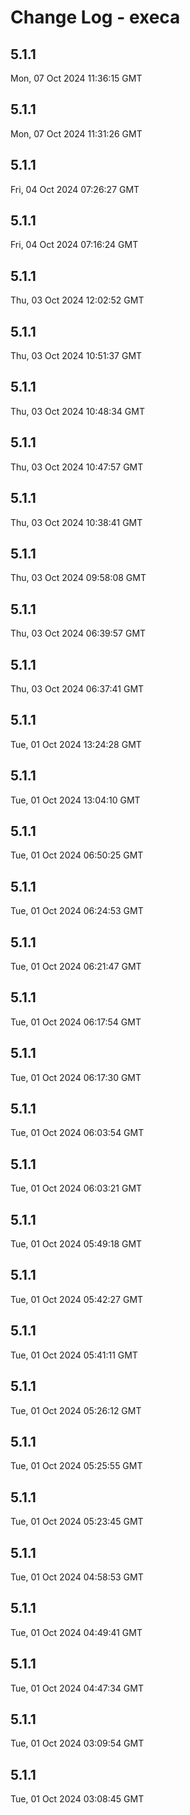 # Change Log - execa

<!-- This log was last generated on Mon, 07 Oct 2024 11:36:15 GMT and should not be manually modified. -->

<!-- Start content -->

## 5.1.1

Mon, 07 Oct 2024 11:36:15 GMT

## 5.1.1

Mon, 07 Oct 2024 11:31:26 GMT

## 5.1.1

Fri, 04 Oct 2024 07:26:27 GMT

## 5.1.1

Fri, 04 Oct 2024 07:16:24 GMT

## 5.1.1

Thu, 03 Oct 2024 12:02:52 GMT

## 5.1.1

Thu, 03 Oct 2024 10:51:37 GMT

## 5.1.1

Thu, 03 Oct 2024 10:48:34 GMT

## 5.1.1

Thu, 03 Oct 2024 10:47:57 GMT

## 5.1.1

Thu, 03 Oct 2024 10:38:41 GMT

## 5.1.1

Thu, 03 Oct 2024 09:58:08 GMT

## 5.1.1

Thu, 03 Oct 2024 06:39:57 GMT

## 5.1.1

Thu, 03 Oct 2024 06:37:41 GMT

## 5.1.1

Tue, 01 Oct 2024 13:24:28 GMT

## 5.1.1

Tue, 01 Oct 2024 13:04:10 GMT

## 5.1.1

Tue, 01 Oct 2024 06:50:25 GMT

## 5.1.1

Tue, 01 Oct 2024 06:24:53 GMT

## 5.1.1

Tue, 01 Oct 2024 06:21:47 GMT

## 5.1.1

Tue, 01 Oct 2024 06:17:54 GMT

## 5.1.1

Tue, 01 Oct 2024 06:17:30 GMT

## 5.1.1

Tue, 01 Oct 2024 06:03:54 GMT

## 5.1.1

Tue, 01 Oct 2024 06:03:21 GMT

## 5.1.1

Tue, 01 Oct 2024 05:49:18 GMT

## 5.1.1

Tue, 01 Oct 2024 05:42:27 GMT

## 5.1.1

Tue, 01 Oct 2024 05:41:11 GMT

## 5.1.1

Tue, 01 Oct 2024 05:26:12 GMT

## 5.1.1

Tue, 01 Oct 2024 05:25:55 GMT

## 5.1.1

Tue, 01 Oct 2024 05:23:45 GMT

## 5.1.1

Tue, 01 Oct 2024 04:58:53 GMT

## 5.1.1

Tue, 01 Oct 2024 04:49:41 GMT

## 5.1.1

Tue, 01 Oct 2024 04:47:34 GMT

## 5.1.1

Tue, 01 Oct 2024 03:09:54 GMT

## 5.1.1

Tue, 01 Oct 2024 03:08:45 GMT
